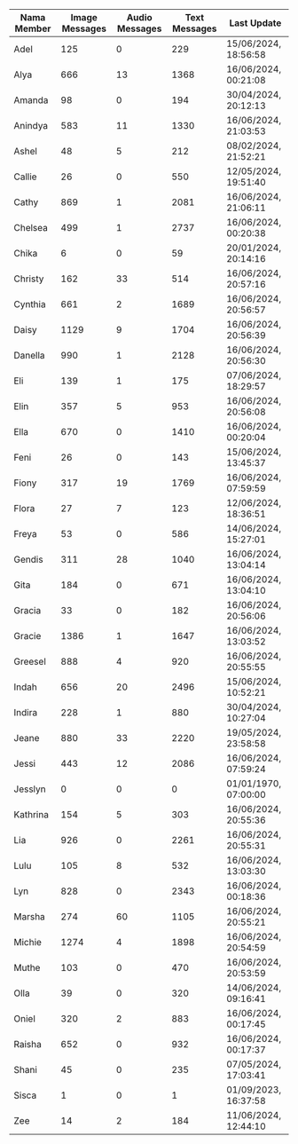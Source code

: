 | Nama Member | Image Messages | Audio Messages | Text Messages | Last Update |
| ------ | -------------- | -------------- | ------------- | ------------ |
| Adel | 125 | 0 | 229 | 15/06/2024, 18:56:58 |
| Alya | 666 | 13 | 1368 | 16/06/2024, 00:21:08 |
| Amanda | 98 | 0 | 194 | 30/04/2024, 20:12:13 |
| Anindya | 583 | 11 | 1330 | 16/06/2024, 21:03:53 |
| Ashel | 48 | 5 | 212 | 08/02/2024, 21:52:21 |
| Callie | 26 | 0 | 550 | 12/05/2024, 19:51:40 |
| Cathy | 869 | 1 | 2081 | 16/06/2024, 21:06:11 |
| Chelsea | 499 | 1 | 2737 | 16/06/2024, 00:20:38 |
| Chika | 6 | 0 | 59 | 20/01/2024, 20:14:16 |
| Christy | 162 | 33 | 514 | 16/06/2024, 20:57:16 |
| Cynthia | 661 | 2 | 1689 | 16/06/2024, 20:56:57 |
| Daisy | 1129 | 9 | 1704 | 16/06/2024, 20:56:39 |
| Danella | 990 | 1 | 2128 | 16/06/2024, 20:56:30 |
| Eli | 139 | 1 | 175 | 07/06/2024, 18:29:57 |
| Elin | 357 | 5 | 953 | 16/06/2024, 20:56:08 |
| Ella | 670 | 0 | 1410 | 16/06/2024, 00:20:04 |
| Feni | 26 | 0 | 143 | 15/06/2024, 13:45:37 |
| Fiony | 317 | 19 | 1769 | 16/06/2024, 07:59:59 |
| Flora | 27 | 7 | 123 | 12/06/2024, 18:36:51 |
| Freya | 53 | 0 | 586 | 14/06/2024, 15:27:01 |
| Gendis | 311 | 28 | 1040 | 16/06/2024, 13:04:14 |
| Gita | 184 | 0 | 671 | 16/06/2024, 13:04:10 |
| Gracia | 33 | 0 | 182 | 16/06/2024, 20:56:06 |
| Gracie | 1386 | 1 | 1647 | 16/06/2024, 13:03:52 |
| Greesel | 888 | 4 | 920 | 16/06/2024, 20:55:55 |
| Indah | 656 | 20 | 2496 | 15/06/2024, 10:52:21 |
| Indira | 228 | 1 | 880 | 30/04/2024, 10:27:04 |
| Jeane | 880 | 33 | 2220 | 19/05/2024, 23:58:58 |
| Jessi | 443 | 12 | 2086 | 16/06/2024, 07:59:24 |
| Jesslyn | 0 | 0 | 0 | 01/01/1970, 07:00:00 |
| Kathrina | 154 | 5 | 303 | 16/06/2024, 20:55:36 |
| Lia | 926 | 0 | 2261 | 16/06/2024, 20:55:31 |
| Lulu | 105 | 8 | 532 | 16/06/2024, 13:03:30 |
| Lyn | 828 | 0 | 2343 | 16/06/2024, 00:18:36 |
| Marsha | 274 | 60 | 1105 | 16/06/2024, 20:55:21 |
| Michie | 1274 | 4 | 1898 | 16/06/2024, 20:54:59 |
| Muthe | 103 | 0 | 470 | 16/06/2024, 20:53:59 |
| Olla | 39 | 0 | 320 | 14/06/2024, 09:16:41 |
| Oniel | 320 | 2 | 883 | 16/06/2024, 00:17:45 |
| Raisha | 652 | 0 | 932 | 16/06/2024, 00:17:37 |
| Shani | 45 | 0 | 235 | 07/05/2024, 17:03:41 |
| Sisca | 1 | 0 | 1 | 01/09/2023, 16:37:58 |
| Zee | 14 | 2 | 184 | 11/06/2024, 12:44:10 |
